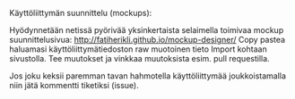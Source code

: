 Käyttöliittymän suunnittelu (mockups):

Hyödynnetään netissä pyörivää yksinkertaista selaimella toimivaa mockup suunnittelusivua:
http://fatiherikli.github.io/mockup-designer/
Copy pastea haluamasi käyttöliittymätiedoston raw muotoinen tieto Import kohtaan sivustolla. 
Tee muutokset ja vinkkaa muutoksista esim. pull requestilla.

Jos joku keksii paremman tavan hahmotella käyttöliittymää joukkoistamalla niin jätä kommentti tiketiksi (issue).
